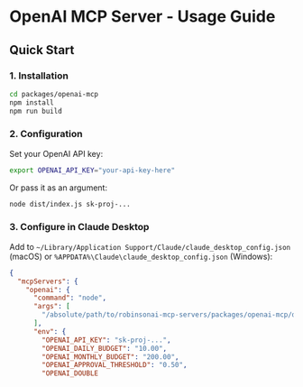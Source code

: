 # OpenAI MCP Server - Usage Guide

## Quick Start

### 1. Installation

```bash
cd packages/openai-mcp
npm install
npm run build
```

### 2. Configuration

Set your OpenAI API key:

```bash
export OPENAI_API_KEY="your-api-key-here"
```

Or pass it as an argument:

```bash
node dist/index.js sk-proj-...
```

### 3. Configure in Claude Desktop

Add to `~/Library/Application Support/Claude/claude_desktop_config.json` (macOS) or `%APPDATA%\Claude\claude_desktop_config.json` (Windows):

```json
{
  "mcpServers": {
    "openai": {
      "command": "node",
      "args": [
        "/absolute/path/to/robinsonai-mcp-servers/packages/openai-mcp/dist/index.js"
      ],
      "env": {
        "OPENAI_API_KEY": "sk-proj-...",
        "OPENAI_DAILY_BUDGET": "10.00",
        "OPENAI_MONTHLY_BUDGET": "200.00",
        "OPENAI_APPROVAL_THRESHOLD": "0.50",
        "OPENAI_DOUBLE
